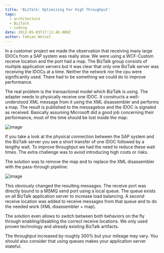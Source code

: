 ```yaml
---
title: 'BizTalk: Optimizing For High Throughput'
tags:
  - architecture
  - BizTalk
  - coding
date: 2012-05-03T17:11:48.000Z
author: Fabian Wetzel
---
```


In a customer project we made the observation that receiving many large IDOCs from a SAP system was really slow. We were using a WCF-Custom receive location and the port had a map. The BizTalk group consists of multiple application servers but it was clear that only one BizTalk server was receiving the IDOCs at a time. Neither the network nor the cpu were significantly used. There had to be something we could do to improve performance.

The real problem is the transactional model which BizTalk is using. The adapter needs to physically receive one IDOC. It constructs a well-understood XML message from it using the XML disassembler and performs a map. The result is published to the messagebox and the IDOC is signaled as received. Basically assuming Microsoft did a good job concerning their performance, most of the time should be lost inside the map:

![image](image85.png "image")

If you take a look at the physical connection between the SAP system and the BizTalk server you see a short transfer of one IDOC followed by a lengthy wait. To improve throughput we had the need to reduce these wait times. The extra challenge was to avoid introducing high costs or risks.

The solution was to remove the map and to replace the XML disassembler with the pass-through pipeline:

![image](image86.png "image")

This obviously changed the resulting messages. The receive port was directly bound to a MSMQ send port using a local queue. The queue exists on all BizTalk application server to increase load balancing. A second receive location was added to receive messages from that queue and to do the needed work (XML disassembler + map). 

The solution even allows to switch between both behaviors on the fly through enabling/disabling the correct receive locations. We only used proven technology and already existing BizTalk artifacts.

The throughput increased by roughly 300% but your mileage may vary. You should also consider that using queues makes your application server stateful.



